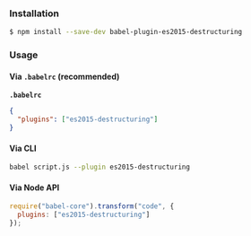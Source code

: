 ### Installation

```sh
$ npm install --save-dev babel-plugin-es2015-destructuring
```

### Usage

#### Via `.babelrc` (recommended)

**`.babelrc`**

```json
{
  "plugins": ["es2015-destructuring"]
}
```

#### Via CLI

```sh
babel script.js --plugin es2015-destructuring
```

#### Via Node API

```js
require("babel-core").transform("code", {
  plugins: ["es2015-destructuring"]
});
```
